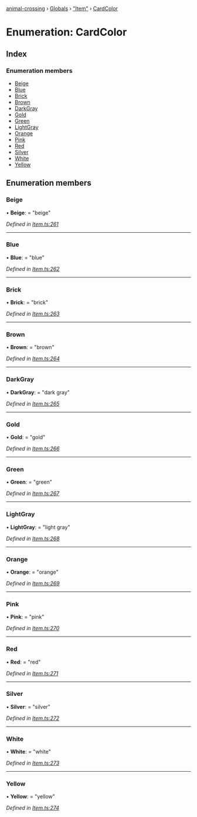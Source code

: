 [animal-crossing](../README.md) › [Globals](../globals.md) › ["Item"](../modules/_item_.md) › [CardColor](_item_.cardcolor.md)

# Enumeration: CardColor

## Index

### Enumeration members

* [Beige](_item_.cardcolor.md#beige)
* [Blue](_item_.cardcolor.md#blue)
* [Brick](_item_.cardcolor.md#brick)
* [Brown](_item_.cardcolor.md#brown)
* [DarkGray](_item_.cardcolor.md#darkgray)
* [Gold](_item_.cardcolor.md#gold)
* [Green](_item_.cardcolor.md#green)
* [LightGray](_item_.cardcolor.md#lightgray)
* [Orange](_item_.cardcolor.md#orange)
* [Pink](_item_.cardcolor.md#pink)
* [Red](_item_.cardcolor.md#red)
* [Silver](_item_.cardcolor.md#silver)
* [White](_item_.cardcolor.md#white)
* [Yellow](_item_.cardcolor.md#yellow)

## Enumeration members

###  Beige

• **Beige**: = "beige"

*Defined in [Item.ts:261](https://github.com/Norviah/animal-crossing/blob/95a2959/module/types/Item.ts#L261)*

___

###  Blue

• **Blue**: = "blue"

*Defined in [Item.ts:262](https://github.com/Norviah/animal-crossing/blob/95a2959/module/types/Item.ts#L262)*

___

###  Brick

• **Brick**: = "brick"

*Defined in [Item.ts:263](https://github.com/Norviah/animal-crossing/blob/95a2959/module/types/Item.ts#L263)*

___

###  Brown

• **Brown**: = "brown"

*Defined in [Item.ts:264](https://github.com/Norviah/animal-crossing/blob/95a2959/module/types/Item.ts#L264)*

___

###  DarkGray

• **DarkGray**: = "dark gray"

*Defined in [Item.ts:265](https://github.com/Norviah/animal-crossing/blob/95a2959/module/types/Item.ts#L265)*

___

###  Gold

• **Gold**: = "gold"

*Defined in [Item.ts:266](https://github.com/Norviah/animal-crossing/blob/95a2959/module/types/Item.ts#L266)*

___

###  Green

• **Green**: = "green"

*Defined in [Item.ts:267](https://github.com/Norviah/animal-crossing/blob/95a2959/module/types/Item.ts#L267)*

___

###  LightGray

• **LightGray**: = "light gray"

*Defined in [Item.ts:268](https://github.com/Norviah/animal-crossing/blob/95a2959/module/types/Item.ts#L268)*

___

###  Orange

• **Orange**: = "orange"

*Defined in [Item.ts:269](https://github.com/Norviah/animal-crossing/blob/95a2959/module/types/Item.ts#L269)*

___

###  Pink

• **Pink**: = "pink"

*Defined in [Item.ts:270](https://github.com/Norviah/animal-crossing/blob/95a2959/module/types/Item.ts#L270)*

___

###  Red

• **Red**: = "red"

*Defined in [Item.ts:271](https://github.com/Norviah/animal-crossing/blob/95a2959/module/types/Item.ts#L271)*

___

###  Silver

• **Silver**: = "silver"

*Defined in [Item.ts:272](https://github.com/Norviah/animal-crossing/blob/95a2959/module/types/Item.ts#L272)*

___

###  White

• **White**: = "white"

*Defined in [Item.ts:273](https://github.com/Norviah/animal-crossing/blob/95a2959/module/types/Item.ts#L273)*

___

###  Yellow

• **Yellow**: = "yellow"

*Defined in [Item.ts:274](https://github.com/Norviah/animal-crossing/blob/95a2959/module/types/Item.ts#L274)*
